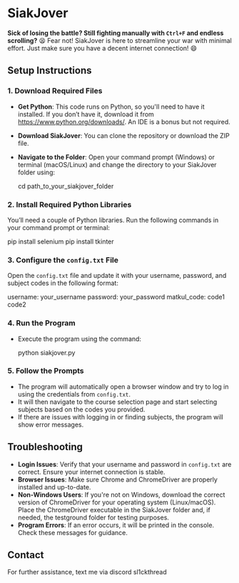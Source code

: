 # SiakJover

**Sick of losing the battle? Still fighting manually with `Ctrl+F` and endless scrolling?** 😫 Fear not! SiakJover is here to streamline your war with minimal effort. Just make sure you have a decent internet connection! 😄

## Setup Instructions

### 1. Download Required Files

   - **Get Python**: This code runs on Python, so you'll need to have it installed. If you don’t have it, download it from https://www.python.org/downloads/. An IDE is a bonus but not required.
   - **Download SiakJover**: You can clone the repository or download the ZIP file.
   - **Navigate to the Folder**: Open your command prompt (Windows) or terminal (macOS/Linux) and change the directory to your SiakJover folder using:

     cd path_to_your_siakjover_folder

### 2. Install Required Python Libraries

   You’ll need a couple of Python libraries. Run the following commands in your command prompt or terminal:

   pip install selenium
   pip install tkinter

### 3. Configure the `config.txt` File

   Open the `config.txt` file and update it with your username, password, and subject codes in the following format:

   username: your_username
   password: your_password
   matkul_code:
   code1
   code2
   

### 4. Run the Program

   - Execute the program using the command:

     python siakjover.py

### 5. Follow the Prompts

   - The program will automatically open a browser window and try to log in using the credentials from `config.txt`.
   - It will then navigate to the course selection page and start selecting subjects based on the codes you provided.
   - If there are issues with logging in or finding subjects, the program will show error messages.

## Troubleshooting

- **Login Issues**: Verify that your username and password in `config.txt` are correct. Ensure your internet connection is stable.
- **Browser Issues**: Make sure Chrome and ChromeDriver are properly installed and up-to-date.
- **Non-Windows Users**: If you're not on Windows, download the correct version of ChromeDriver for your operating system (Linux/macOS). Place the ChromeDriver executable in the SiakJover folder and, if needed, the testground folder for testing purposes.
- **Program Errors**: If an error occurs, it will be printed in the console. Check these messages for guidance.

## Contact

For further assistance, text me via discord sl1ckthread
